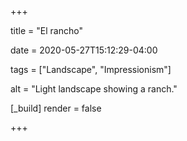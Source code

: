 +++

title = "El rancho"

date = 2020-05-27T15:12:29-04:00

tags = ["Landscape", "Impressionism"]

alt = "Light landscape showing a ranch."

[_build]
	render = false

+++

